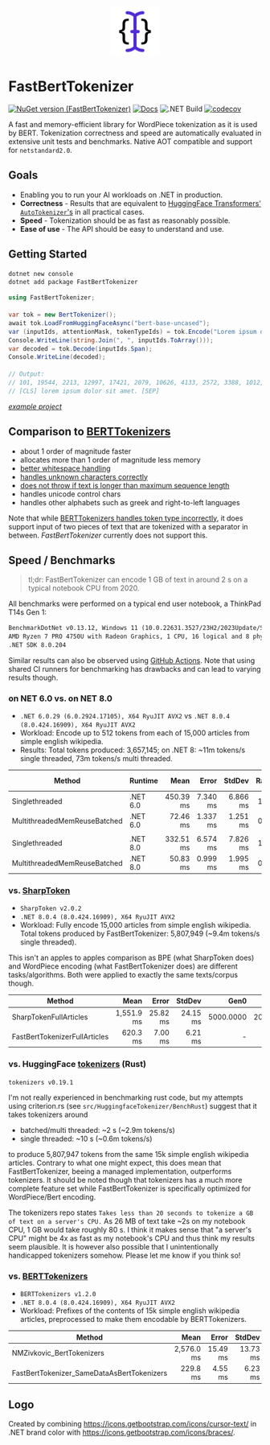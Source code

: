 <p align="center" id="toplogo">
  <a href="https://www.nuget.org/packages/FastBertTokenizer/">
    <!-- https://docs.github.com/en/get-started/writing-on-github/getting-started-with-writing-and-formatting-on-github/basic-writing-and-formatting-syntax#specifying-the-theme-an-image-is-shown-to -->
    <picture>
      <source media="(prefers-color-scheme: dark)" srcset="logo-darkmode.svg">
      <source media="(prefers-color-scheme: light)" srcset="logo.svg">
      <img alt="FastBertTokenizer Logo" src="logo.svg" width="100">
    </picture>
  </a>
</p>

# FastBertTokenizer

[![NuGet version (FastBertTokenizer)](https://img.shields.io/nuget/v/FastBertTokenizer.svg?style=flat)](https://www.nuget.org/packages/FastBertTokenizer/)
[![Docs](https://img.shields.io/badge/Docs-fastberttokenizer.gjung.com-blue)](https://fastberttokenizer.gjung.com/)
![.NET Build](https://github.com/georg-jung/FastBertTokenizer/actions/workflows/ci.yml/badge.svg)
[![codecov](https://codecov.io/github/georg-jung/FastBertTokenizer/graph/badge.svg?token=PEINHYEBGH)](https://codecov.io/github/georg-jung/FastBertTokenizer)

A fast and memory-efficient library for WordPiece tokenization as it is used by BERT. Tokenization correctness and speed are automatically evaluated in extensive unit tests and benchmarks. Native AOT compatible and support for `netstandard2.0`.

## Goals

* Enabling you to run your AI workloads on .NET in production.
* **Correctness** - Results that are equivalent to [HuggingFace Transformers' `AutoTokenizer`'s](https://huggingface.co/docs/transformers/v4.33.0/en/model_doc/auto#transformers.AutoTokenizer) in all practical cases.
* **Speed** - Tokenization should be as fast as reasonably possible.
* **Ease of use** - The API should be easy to understand and use.

## Getting Started

```bash
dotnet new console
dotnet add package FastBertTokenizer
```

```csharp
using FastBertTokenizer;

var tok = new BertTokenizer();
await tok.LoadFromHuggingFaceAsync("bert-base-uncased");
var (inputIds, attentionMask, tokenTypeIds) = tok.Encode("Lorem ipsum dolor sit amet.");
Console.WriteLine(string.Join(", ", inputIds.ToArray()));
var decoded = tok.Decode(inputIds.Span);
Console.WriteLine(decoded);

// Output:
// 101, 19544, 2213, 12997, 17421, 2079, 10626, 4133, 2572, 3388, 1012, 102
// [CLS] lorem ipsum dolor sit amet. [SEP]
```

[*example project*](src/examples/QuickStart/)

## Comparison to [BERTTokenizers](https://github.com/NMZivkovic/BertTokenizers)

* about 1 order of magnitude faster
* allocates more than 1 order of magnitude less memory
* [better whitespace handling](https://github.com/NMZivkovic/BertTokenizers/issues/24)
* [handles unknown characters correctly](https://github.com/NMZivkovic/BertTokenizers/issues/26)
* [does not throw if text is longer than maximum sequence length](https://github.com/NMZivkovic/BertTokenizers/issues/18)
* handles unicode control chars
* handles other alphabets such as greek and right-to-left languages

Note that while [BERTTokenizers handles token type incorrectly](https://github.com/NMZivkovic/BertTokenizers/issues/18), it does support input of two pieces of text that are tokenized with a separator in between. *FastBertTokenizer* currently does not support this.

## Speed / Benchmarks

> tl;dr: FastBertTokenizer can encode 1 GB of text in around 2 s on a typical notebook CPU from 2020.

All benchmarks were performed on a typical end user notebook, a ThinkPad T14s Gen 1:

```txt
BenchmarkDotNet v0.13.12, Windows 11 (10.0.22631.3527/23H2/2023Update/SunValley3)
AMD Ryzen 7 PRO 4750U with Radeon Graphics, 1 CPU, 16 logical and 8 physical cores
.NET SDK 8.0.204
```

Similar results can also be observed using [GitHub Actions](https://github.com/georg-jung/FastBertTokenizer/actions/workflows/benchmark.yml). Note that using shared CI runners for benchmarking has drawbacks and can lead to varying results though.

### on NET 6.0 vs. on NET 8.0

* `.NET 6.0.29 (6.0.2924.17105), X64 RyuJIT AVX2` vs `.NET 8.0.4 (8.0.424.16909), X64 RyuJIT AVX2`
* Workload: Encode up to 512 tokens from each of 15,000 articles from simple english wikipedia.
* Results: Total tokens produced: 3,657,145; on .NET 8: ~11m tokens/s single threaded, 73m tokens/s multi threaded.

| Method                       | Runtime  | Mean      | Error    | StdDev   | Ratio | Gen0       | Gen1       | Gen2     | Allocated | Alloc Ratio |
|----------------------------- |--------- |----------:|---------:|---------:|------:|-----------:|-----------:|---------:|----------:|------------:|
| Singlethreaded               | .NET 6.0 | 450.39 ms | 7.340 ms | 6.866 ms |  1.00 |          - |          - |        - |      2 MB |        1.00 |
| MultithreadedMemReuseBatched | .NET 6.0 |  72.46 ms | 1.337 ms | 1.251 ms |  0.16 |   750.0000 |   250.0000 | 250.0000 |  12.75 MB |        6.39 |
|                              |          |           |          |          |       |            |            |          |           |             |
| Singlethreaded               | .NET 8.0 | 332.51 ms | 6.574 ms | 7.826 ms |  1.00 |          - |          - |        - |   1.99 MB |        1.00 |
| MultithreadedMemReuseBatched | .NET 8.0 |  50.83 ms | 0.999 ms | 1.995 ms |  0.15 |   500.0000 |          - |        - |  12.75 MB |        6.40 |

### vs. [SharpToken](https://github.com/dmitry-brazhenko/SharpToken)

* `SharpToken v2.0.2`
* `.NET 8.0.4 (8.0.424.16909), X64 RyuJIT AVX2`
* Workload: Fully encode 15,000 articles from simple english wikipedia. Total tokens produced by FastBertTokenizer: 5,807,949 (~9.4m tokens/s single threaded).

This isn't an apples to apples comparison as BPE (what SharpToken does) and WordPiece encoding (what FastBertTokenizer does) are different tasks/algorithms. Both were applied to exactly the same texts/corpus though.

| Method                        | Mean       | Error    | StdDev   | Gen0      | Gen1      | Allocated |
|------------------------------ |-----------:|---------:|---------:|----------:|----------:|----------:|
| SharpTokenFullArticles        | 1,551.9 ms | 25.82 ms | 24.15 ms | 5000.0000 | 2000.0000 |  32.56 MB |
| FastBertTokenizerFullArticles |   620.3 ms |  7.00 ms |  6.21 ms |         - |         - |   2.26 MB |

### vs. HuggingFace [tokenizers](https://github.com/huggingface/tokenizers) (Rust)

`tokenizers v0.19.1`

I'm not really experienced in benchmarking rust code, but my attempts using criterion.rs (see `src/HuggingfaceTokenizer/BenchRust`) suggest that it takes tokenizers around

* batched/multi threaded: ~2 s (~2.9m tokens/s)
* single threaded: ~10 s (~0.6m tokens/s)

to produce 5,807,947 tokens from the same 15k simple english wikipedia articles. Contrary to what one might expect, this does mean that FastBertTokenizer, beeing a managed implementation, outperforms tokenizers. It should be noted though that tokenizers has a much more complete feature set while FastBertTokenizer is specifically optimized for WordPiece/Bert encoding.

The tokenizers repo states `Takes less than 20 seconds to tokenize a GB of text on a server's CPU.` As 26 MB of text take ~2s on my notebook CPU, 1 GB would take roughly 80 s. I think it makes sense that "a server's CPU" might be 4x as fast as my notebook's CPU and thus think my results seem plausible. It is however also possible that I unintentionally handicapped tokenizers somehow. Please let me know if you think so!

### vs. [BERTTokenizers](https://github.com/NMZivkovic/BertTokenizers)

* `BERTTokenizers v1.2.0`
* `.NET 8.0.4 (8.0.424.16909), X64 RyuJIT AVX2`
* Workload: Prefixes of the contents of 15k simple english wikipedia articles, preprocessed to make them encodable by BERTTokenizers.

| Method                                     | Mean       | Error    | StdDev   | Gen0        | Gen1       | Gen2      | Allocated  |
|------------------------------------------- |-----------:|---------:|---------:|------------:|-----------:|----------:|-----------:|
| NMZivkovic_BertTokenizers                  | 2,576.0 ms | 15.49 ms | 13.73 ms | 968000.0000 | 40000.0000 | 1000.0000 | 3430.51 MB |
| FastBertTokenizer_SameDataAsBertTokenizers |   229.8 ms |  4.55 ms |  6.23 ms |           - |          - |         - |    1.03 MB |

## Logo

Created by combining <https://icons.getbootstrap.com/icons/cursor-text/> in .NET brand color with <https://icons.getbootstrap.com/icons/braces/>.
